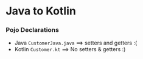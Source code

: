 # Java to Kotlin

### Pojo Declarations
- Java `CustomerJava.java` ==> setters and getters :(
- Kotlin `Customer.kt` ==> No setters & getters :)

